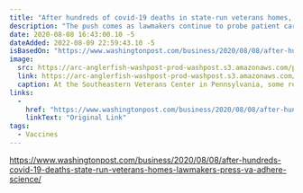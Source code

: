 ```yaml
---
title: "After hundreds of covid-19 deaths in state-run veterans homes, lawmakers press VA to adhere to science"
description: "The push comes as lawmakers continue to probe patient care at state-run homes for veterans, which receive about $1 billion in federal funding."
date: 2020-08-08 16:43:00.10 -5
dateAdded: 2022-08-09 22:59:43.10 -5
isBasedOn: "https://www.washingtonpost.com/business/2020/08/08/after-hundreds-covid-19-deaths-state-run-veterans-homes-lawmakers-press-va-adhere-science/"
image:
  src: https://arc-anglerfish-washpost-prod-washpost.s3.amazonaws.com/public/X4ZEY6FYCMI6VGQ52PNRZPQHZY.jpg
  link: https://arc-anglerfish-washpost-prod-washpost.s3.amazonaws.com/public/X4ZEY6FYCMI6VGQ52PNRZPQHZY.jpg
  caption: At the Southeastern Veterans Center in Pennsylvania, some residents were given a “covid cocktail” including an unproven drug, hydroxychloroquine, without being tested for covid-19. (Bonnie Jo Mount/The Washington Post)
links:
  -
    href: "https://www.washingtonpost.com/business/2020/08/08/after-hundreds-covid-19-deaths-state-run-veterans-homes-lawmakers-press-va-adhere-science/"
    linkText: "Original Link"
tags:
  - Vaccines
---
```


https://www.washingtonpost.com/business/2020/08/08/after-hundreds-covid-19-deaths-state-run-veterans-homes-lawmakers-press-va-adhere-science/
